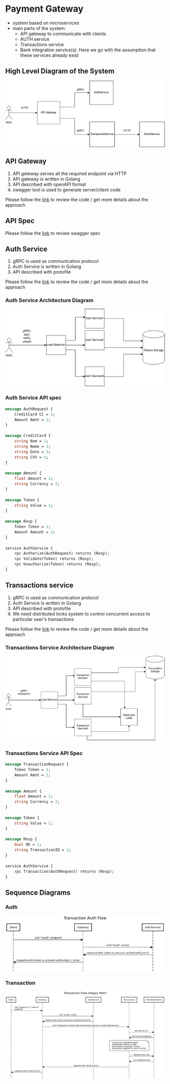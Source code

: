 # Payment Gateway

- system based on microservices
- main parts of the system:
  - API gateway to communicate with clients
  - AUTH service
  - Transactions service
  - Bank integration service(s). Here we go with the assumption that these services already exist

## High Level Diagram of the System

![high level diagram](./docs/images/highlevel.drawio.png)

## API Gateway

1. API geteway serves all the required endpoint via HTTP
2. API gateway is written in Golang
3. API described with openAPI format
4. *swagger* tool is used to generate server/client code

Please follow the [link](https://github.com/kshamko/boilerplate/tree/master/gateway) to review the code / get more details about the approach 

## API Spec

Please follow the [link](https://kshamko.github.io/chk/) to review swagger spec

## Auth Service

1. gRPC is used as communication protocol
2. Auth Service is written in Golang
3. API described with protofile

Please follow the [link](https://github.com/kshamko/boilerplate/tree/master/grpc) to review the code / get more details about the approach 

### Auth Service Architecture Diagram

![auth diagram](./docs/images/authService.drawio.png)

### Auth Service API spec

```proto
message AuthRequest {
    CreditCard CC = 1;
    Amount Amnt = 2;
}

message CreditCard {
    string Num = 1;
    string Name = 2;
    string Date = 3;
    string CVV = 4;
}

message Amount {
    float Amount = 1;
    string Currency = 2;    
}

message Token {
    string Value = 1;    
}

message Resp {
    Token Token = 1;
    Amount Amount = 2;
}

service AuthService {
    rpc Authorize(AuthRequest) returns (Resp);
    rpc Validate(Token) returns (Resp);
    rpc Unauthorize(Token) returns (Resp);
} 
```

## Transactions service

1. gRPC is used as communication protocol
2. Auth Service is written in Golang
3. API described with protofile
4. We need distributed locks system to control concurrent access to particular user's transactions

Please follow the [link](https://github.com/kshamko/boilerplate/tree/master/grpc) to review the code / get more details about the approach 

### Transactions Service Architecture Diagram

![transactions diagram](./docs/images/transactionService.drawio.png)

### Transactions Service API Spec

```proto
message TransactionRequest {
    Token Token = 1;
    Amount Amnt = 2;
}

message Amount {
    float Amount = 1;
    string Currency = 2;    
}

message Token {
    string Value = 1;    
}

message Resp {
    bool OK = 1;
    string TransactionID = 2;
}

service AuthService {
    rpc Transaction(AuthRequest) returns (Resp);
} 
```

## Sequence Diagrams

### Auth

![auth flow](./docs/images/auth.png)

### Transaction

![transaction flow](./docs/images/transaction.png)